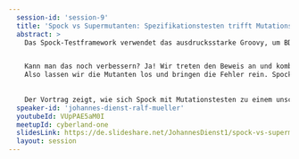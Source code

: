 ```yaml
---
  session-id: 'session-9'
  title: 'Spock vs Supermutanten: Spezifikationstesten trifft Mutationstesten'
  abstract: >
    Das Spock-Testframework verwendet das ausdrucksstarke Groovy, um BDD als Testansatz zu realisieren. Neben einer klaren Teststruktur punktet es außerdem mit lesbaren Reports, die dank einer Template-Engine auch in AsciiDoc generiert werden können. Dazu kommt die problemlose Integrierbarkeit mit allen wichtigen Testbibliotheken.


    Kann man das noch verbessern? Ja! Wir treten den Beweis an und kombinieren Spock mit Mutationstests. Bereits 1971 vorgeschlagen, gewinnt es heute mit leistungsfähigen Multicore-Prozessoren immer mehr an Bedeutung. Denn eine Testabdeckung von über 80 Prozent beweist noch nicht, dass die Testsuite in der Lage ist, Fehler zuverlässig zu erkennen.
    Also lassen wir die Mutanten los und bringen die Fehler rein. Spock wird sie hoffentlich mit seiner kühlen Logik finden.
    
    
    Der Vortrag zeigt, wie sich Spock mit Mutationstesten zu einem unschlagbaren Duo kombinieren lässt.
  speaker-id: 'johannes-dienst-ralf-mueller'
  youtubeId: VUpPAE5aM0I
  meetupId: cyberland-one
  slidesLink: https://de.slideshare.net/JohannesDienst1/spock-vs-supermutanten-spezifikationstesten-trifft-mutationstesten
  layout: session
---
```

